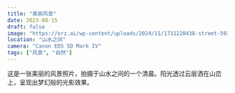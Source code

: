 ```yaml
---
title: "美丽风景"
date: 2023-08-15
draft: false
image: "https://orz.ai/wp-content/uploads/2024/11/1731220438-street-5932230_1280.jpg"
location: "山水之间"
camera: "Canon EOS 5D Mark IV"
tags: ["风景", "自然"]
---
```


这是一张美丽的风景照片，拍摄于山水之间的一个清晨。阳光透过云层洒在山峦上，呈现出梦幻般的光影效果。 